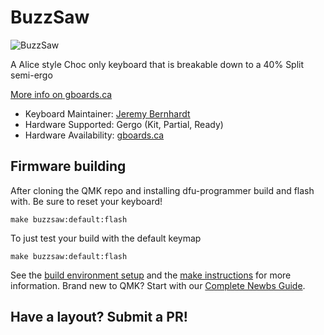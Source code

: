 # BuzzSaw

![BuzzSaw](https://assets.bigcartel.com/product_images/247417775/IMG_20191025_1410027-01.jpeg)

A Alice style Choc only keyboard that is breakable down to a 40% Split semi-ergo

[More info on gboards.ca](http://gboards.ca)

* Keyboard Maintainer: [Jeremy Bernhardt](https://github.com/germ)
* Hardware Supported: Gergo (Kit, Partial, Ready)
* Hardware Availability: [gboards.ca](http://gboards.ca)

## Firmware building
After cloning the QMK repo and installing dfu-programmer build and flash with. Be sure to reset your keyboard!

    make buzzsaw:default:flash

To just test your build with the default keymap
   
    make buzzsaw:default:flash

See the [build environment setup](https://docs.qmk.fm/#/getting_started_build_tools) and the [make instructions](https://docs.qmk.fm/#/getting_started_make_guide) for more information. Brand new to QMK? Start with our [Complete Newbs Guide](https://docs.qmk.fm/#/newbs).

## Have a layout? Submit a PR!
